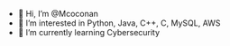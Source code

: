 - 👋 Hi, I’m @Mcoconan
- 👀 I’m interested in Python, Java, C++, C, MySQL, AWS
- 🌱 I’m currently learning Cybersecurity


<!---
Mcoconan/Mcoconan is a ✨ special ✨ repository because its `README.md` (this file) appears on your GitHub profile.
You can click the Preview link to take a look at your changes.
--->
